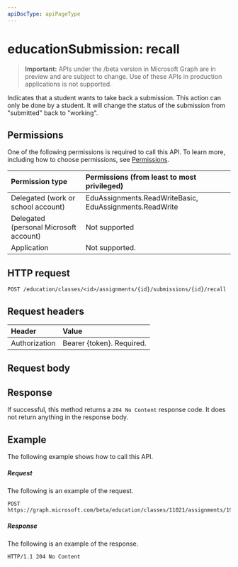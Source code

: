 ```yaml
---
apiDocType: apiPageType
---
```

# educationSubmission: recall

> **Important:** APIs under the /beta version in Microsoft Graph are in preview and are subject to change. Use of these APIs in production applications is not supported.

Indicates that a student wants to take back a submission. This action can only be done by a student. It will change the status of the submission from "submitted" back to "working".

## Permissions
One of the following permissions is required to call this API. To learn more, including how to choose permissions, see [Permissions](../../../concepts/permissions_reference.md).

|Permission type      | Permissions (from least to most privileged)              |
|:--------------------|:---------------------------------------------------------|
|Delegated (work or school account) |  EduAssignments.ReadWriteBasic, EduAssignments.ReadWrite  |
|Delegated (personal Microsoft account) |  Not supported  |
|Application |Not supported.  | 

## HTTP request
<!-- { "blockType": "ignored" } -->
```http
POST /education/classes/<id>/assignments/{id}/submissions/{id}/recall

```
## Request headers
| Header       | Value |
|:---------------|:--------|
| Authorization  | Bearer {token}. Required.  |

## Request body

## Response
If successful, this method returns a `204 No Content` response code. It does not return anything in the response body.

## Example
The following example shows how to call this API.
##### Request
The following is an example of the request.
<!-- {
  "blockType": "request",
  "name": "educationsubmission_recall"
}-->
```http
POST https://graph.microsoft.com/beta/education/classes/11021/assignments/19002/submissions/850f51b7/recall
```

##### Response
The following is an example of the response.

<!-- {
  "blockType": "response",
  "truncated": true,
  "@odata.type": "microsoft.graph.educationAssignment"
} -->
```http
HTTP/1.1 204 No Content
```

<!-- uuid: 8fcb5dbc-d5aa-4681-8e31-b001d5168d79
2015-10-25 14:57:30 UTC -->
<!-- {
  "type": "#page.annotation",
  "description": "educationSubmission: recall",
  "keywords": "",
  "section": "documentation",
  "tocPath": ""
}-->